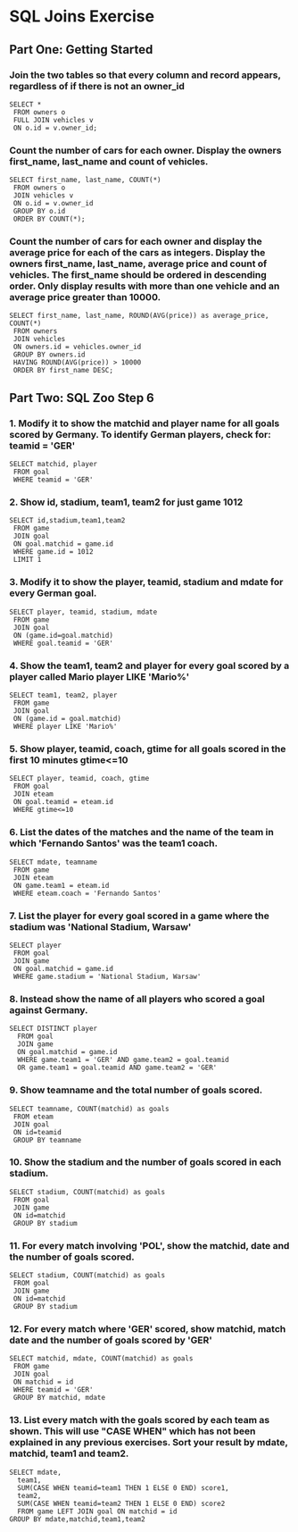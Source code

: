 # SQL Joins Exercise

## Part One: Getting Started
###  Join the two tables so that every column and record appears, regardless of if there is not an owner_id
```
SELECT *
 FROM owners o
 FULL JOIN vehicles v
 ON o.id = v.owner_id;
```

###  Count the number of cars for each owner. Display the owners first_name, last_name and count of vehicles.
```
SELECT first_name, last_name, COUNT(*)
 FROM owners o
 JOIN vehicles v
 ON o.id = v.owner_id
 GROUP BY o.id
 ORDER BY COUNT(*);
```

###  Count the number of cars for each owner and display the average price for each of the cars as integers. Display the owners first_name, last_name, average price and count of vehicles. The first_name should be ordered in descending order. Only display results with more than one vehicle and an average price greater than 10000.
```
SELECT first_name, last_name, ROUND(AVG(price)) as average_price, COUNT(*)
 FROM owners
 JOIN vehicles
 ON owners.id = vehicles.owner_id
 GROUP BY owners.id
 HAVING ROUND(AVG(price)) > 10000
 ORDER BY first_name DESC;
```

## Part Two: SQL Zoo Step 6
### 1. Modify it to show the matchid and player name for all goals scored by Germany. To identify German players, check for: teamid = 'GER'
```
SELECT matchid, player 
 FROM goal
 WHERE teamid = 'GER'
```

### 2. Show id, stadium, team1, team2 for just game 1012
```
SELECT id,stadium,team1,team2
 FROM game
 JOIN goal
 ON goal.matchid = game.id
 WHERE game.id = 1012
 LIMIT 1
```

### 3. Modify it to show the player, teamid, stadium and mdate for every German goal.
```
SELECT player, teamid, stadium, mdate
 FROM game 
 JOIN goal 
 ON (game.id=goal.matchid)
 WHERE goal.teamid = 'GER'
```

### 4. Show the team1, team2 and player for every goal scored by a player called Mario player LIKE 'Mario%'
```
SELECT team1, team2, player
 FROM game
 JOIN goal
 ON (game.id = goal.matchid)
 WHERE player LIKE 'Mario%'
```

### 5. Show player, teamid, coach, gtime for all goals scored in the first 10 minutes gtime<=10
```
SELECT player, teamid, coach, gtime
 FROM goal
 JOIN eteam
 ON goal.teamid = eteam.id
 WHERE gtime<=10
```

### 6. List the dates of the matches and the name of the team in which 'Fernando Santos' was the team1 coach.
```
SELECT mdate, teamname
 FROM game
 JOIN eteam
 ON game.team1 = eteam.id
 WHERE eteam.coach = 'Fernando Santos'
```

### 7. List the player for every goal scored in a game where the stadium was 'National Stadium, Warsaw'
```
SELECT player
 FROM goal
 JOIN game
 ON goal.matchid = game.id
 WHERE game.stadium = 'National Stadium, Warsaw'
```

### 8. Instead show the name of all players who scored a goal against Germany.
```
SELECT DISTINCT player 
  FROM goal
  JOIN game
  ON goal.matchid = game.id
  WHERE game.team1 = 'GER' AND game.team2 = goal.teamid
  OR game.team1 = goal.teamid AND game.team2 = 'GER'
```

### 9. Show teamname and the total number of goals scored.
```
SELECT teamname, COUNT(matchid) as goals
 FROM eteam 
 JOIN goal 
 ON id=teamid
 GROUP BY teamname
```

### 10. Show the stadium and the number of goals scored in each stadium.
```
SELECT stadium, COUNT(matchid) as goals
 FROM goal
 JOIN game
 ON id=matchid
 GROUP BY stadium
```

### 11. For every match involving 'POL', show the matchid, date and the number of goals scored.
```
SELECT stadium, COUNT(matchid) as goals
 FROM goal
 JOIN game
 ON id=matchid
 GROUP BY stadium
```

### 12. For every match where 'GER' scored, show matchid, match date and the number of goals scored by 'GER'
```
SELECT matchid, mdate, COUNT(matchid) as goals
 FROM game
 JOIN goal
 ON matchid = id
 WHERE teamid = 'GER'
 GROUP BY matchid, mdate
```

### 13. List every match with the goals scored by each team as shown. This will use "CASE WHEN" which has not been explained in any previous exercises. Sort your result by mdate, matchid, team1 and team2.
```
SELECT mdate,
  team1,
  SUM(CASE WHEN teamid=team1 THEN 1 ELSE 0 END) score1,
  team2,
  SUM(CASE WHEN teamid=team2 THEN 1 ELSE 0 END) score2
  FROM game LEFT JOIN goal ON matchid = id 
GROUP BY mdate,matchid,team1,team2
```